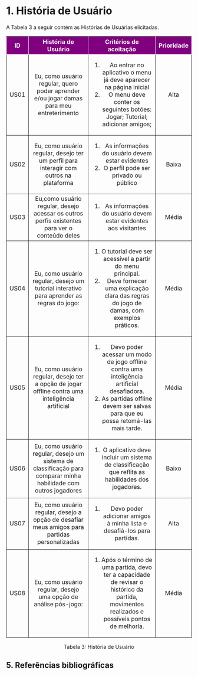 # 1. História de Usuário

A Tabela 3 a seguir contém as Histórias de Usuárias elicitadas. 

<table>
    <thead>
        <tr style="background-color: purple; color: white" >
            <th style="border-style:solid;border-width:1px;text-align:center">ID</th>
            <th style="border-style:solid;border-width:1px;text-align:center">História de Usuário</th>
            <th style="border-style:solid;border-width:1px;text-align:center">Critérios de aceitação</th>
            <th style="border-style:solid;border-width:1px;text-align:center">Prioridade</th>
        </tr>
    </thead>
    <tbody>
        <tr>
            <span id="ustory-01"></span>
            <td style="border-style:solid;border-width:1px;text-align:center;vertical-align:middle" rowspan="1">US01</td>
            <td style="border-style:solid;border-width:1px;text-align:center;vertical-align:middle" rowspan="1">Eu, como usuário regular, quero poder aprender e/ou jogar damas para meu entreterimento</td>
            <td style="border-style:solid;border-width:1px;text-align:center;vertical-align:middle" rowspan="1"><ol><li>Ao entrar no aplicativo o menu já deve aparecer na página inicial</li><li> O menu deve conter os seguintes botões: Jogar; Tutorial; adicionar amigos; </td>
            <td style="border-style:solid;border-width:1px;text-align:center;vertical-align:middle">Alta</td>
        </tr>
        <tr>
            <span id="ustory-01"></span>
            <td style="border-style:solid;border-width:1px;text-align:center;vertical-align:middle" rowspan="1">US02</td>
            <td style="border-style:solid;border-width:1px;text-align:center;vertical-align:middle" rowspan="1">Eu, como usuário regular, desejo ter um perfil para interagir com outros na plataforma</td>
            <td style="border-style:solid;border-width:1px;text-align:center;vertical-align:middle" rowspan="1"><ol><li>As informações do usuário devem estar evidentes</li><li> O perfil pode ser privado ou público</li></ol></td>
            <td style="border-style:solid;border-width:1px;text-align:center;vertical-align:middle"> Baixa </td>
        </tr>
        <tr>
            <span id="ustory-01"></span>
            <td style="border-style:solid;border-width:1px;text-align:center;vertical-align:middle" rowspan="1">US03</td>
            <td style="border-style:solid;border-width:1px;text-align:center;vertical-align:middle" rowspan="1">Eu,como usuário regular, desejo acessar os outros perfis existentes para ver o conteúdo deles</td>
            <td style="border-style:solid;border-width:1px;text-align:center;vertical-align:middle" rowspan="1"><ol><li>As informações do usuário devem estar evidentes aos visitantes</li> </td>
            <td style="border-style:solid;border-width:1px;text-align:center;vertical-align:middle">Média</td>
        </tr>
        <tr>
            <span id="ustory-01"></span>
            <td style="border-style:solid;border-width:1px;text-align:center;vertical-align:middle" rowspan="1">US04</td>
            <td style="border-style:solid;border-width:1px;text-align:center;vertical-align:middle" rowspan="1">Eu, como usuário regular, desejo um tutorial interativo para aprender as regras do jogo:</td>
            <td style="border-style:solid;border-width:1px;text-align:center;vertical-align:middle" rowspan="1"><ol><li>O tutorial deve ser acessível a partir do menu principal.</li><li>Deve fornecer uma explicação clara das regras do jogo de damas, com exemplos práticos.</li> </td>
            <td style="border-style:solid;border-width:1px;text-align:center;vertical-align:middle">Média</td>
        </tr>
        <tr>
            <span id="ustory-01"></span>
            <td style="border-style:solid;border-width:1px;text-align:center;vertical-align:middle" rowspan="1">US05</td>
            <td style="border-style:solid;border-width:1px;text-align:center;vertical-align:middle" rowspan="1">Eu, como usuário regular, desejo ter a opção de jogar offline contra uma inteligência artificial</td>
            <td style="border-style:solid;border-width:1px;text-align:center;vertical-align:middle" rowspan="1"><ol><li>Devo poder acessar um modo de jogo offline contra uma inteligência artificial desafiadora.</li><li>As partidas offline devem ser salvas para que eu possa retomá-las mais tarde.</li> </td>
            <td style="border-style:solid;border-width:1px;text-align:center;vertical-align:middle">Média</td>
        </tr>
        <tr>
            <span id="ustory-01"></span>
            <td style="border-style:solid;border-width:1px;text-align:center;vertical-align:middle" rowspan="1">US06</td>
            <td style="border-style:solid;border-width:1px;text-align:center;vertical-align:middle" rowspan="1">Eu, como usuário regular, desejo um sistema de classificação para comparar minha habilidade com outros jogadores</td>
            <td style="border-style:solid;border-width:1px;text-align:center;vertical-align:middle" rowspan="1"><ol><li>O aplicativo deve incluir um sistema de classificação que reflita as habilidades dos jogadores.</li> </td>
            <td style="border-style:solid;border-width:1px;text-align:center;vertical-align:middle">Baixo</td>
        </tr>
        <tr>
            <span id="ustory-01"></span>
            <td style="border-style:solid;border-width:1px;text-align:center;vertical-align:middle" rowspan="1">US07</td>
            <td style="border-style:solid;border-width:1px;text-align:center;vertical-align:middle" rowspan="1">Eu, como usuário regular, desejo a opção de desafiar meus amigos para partidas personalizadas</td>
            <td style="border-style:solid;border-width:1px;text-align:center;vertical-align:middle" rowspan="1"><ol><li>Devo poder adicionar amigos à minha lista e desafiá-los para partidas.</li> </td>
            <td style="border-style:solid;border-width:1px;text-align:center;vertical-align:middle">Alta</td>
        </tr>
        <tr>
            <span id="ustory-01"></span>
            <td style="border-style:solid;border-width:1px;text-align:center;vertical-align:middle" rowspan="1">US08</td>
            <td style="border-style:solid;border-width:1px;text-align:center;vertical-align:middle" rowspan="1">Eu, como usuário regular, desejo uma opção de análise pós-jogo:</td>
            <td style="border-style:solid;border-width:1px;text-align:center;vertical-align:middle" rowspan="1"><ol><li>Após o término de uma partida, devo ter a capacidade de revisar o histórico da partida, movimentos realizados e possíveis pontos de melhoria.</li> </td>
            <td style="border-style:solid;border-width:1px;text-align:center;vertical-align:middle">Média</td>
        </tr>
                
                
</table>

<div style="text-align: center">
<p>Tabela 3: História de Usuário</p>
</div>

## 5. Referências bibliográficas
